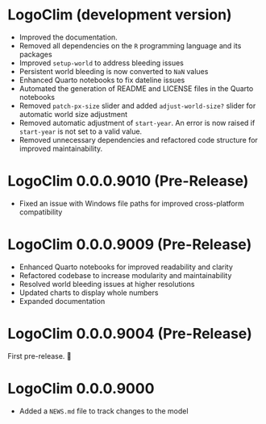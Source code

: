 # LogoClim (development version)

- Improved the documentation.
- Removed all dependencies on the `R` programming language and its packages
- Improved `setup-world` to address bleeding issues
- Persistent world bleeding is now converted to `NaN` values
- Enhanced Quarto notebooks to fix dateline issues
- Automated the generation of README and LICENSE files in the
  Quarto notebooks
- Removed `patch-px-size` slider and added `adjust-world-size?` slider for
  automatic world size adjustment
- Removed automatic adjustment of `start-year`. An error is now raised if
  `start-year` is not set to a valid value.
- Removed unnecessary dependencies and refactored code structure for improved
  maintainability.

# LogoClim 0.0.0.9010 (Pre-Release)

- Fixed an issue with Windows file paths for improved cross-platform
compatibility

# LogoClim 0.0.0.9009 (Pre-Release)

- Enhanced Quarto notebooks for improved readability and clarity
- Refactored codebase to increase modularity and maintainability
- Resolved world bleeding issues at higher resolutions
- Updated charts to display whole numbers
- Expanded documentation

# LogoClim 0.0.0.9004 (Pre-Release)

First pre-release. 🎉

# LogoClim 0.0.0.9000

- Added a `NEWS.md` file to track changes to the model
